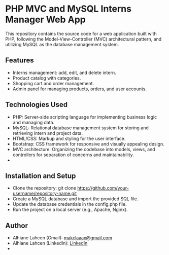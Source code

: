 # PHP MVC and MySQL Interns Manager Web App

This repository contains the source code for a web application built with PHP, following the Model-View-Controller (MVC) architectural pattern, and utilizing MySQL as the database management system.

## Features

* Interns management: add, edit, and delete intern.
* Product catalog with categories.
* Shopping cart and order management.
* Admin panel for managing products, orders, and user accounts.

## Technologies Used

* PHP: Server-side scripting language for implementing business logic and managing data.
* MySQL: Relational database management system for storing and retrieving intern and project data.
* HTML/CSS: Markup and styling for the user interface.
* Bootstrap: CSS framework for responsive and visually appealing design.
* MVC architecture: Organizing the codebase into models, views, and controllers for separation of concerns and maintainability.
* 

## Installation and Setup

* Clone the repository: git clone https://github.com/your-username/repository-name.git
* Create a MySQL database and import the provided SQL file.
* Update the database credentials in the config.php file.
* Run the project on a local server (e.g., Apache, Nginx).

## Author

* Alhiane Lahcen (Gmail): [makclaaax@gmail.com](makclaaax@gmail.com)
* Alhiane Lahcen (LinkedIn): [LinkedIn](https://www.linkedin.com/in/lahcen-alhiane-326ba82a9/)
* 
